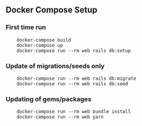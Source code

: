 ## Docker Compose Setup

### First time run

        docker-compose build
        docker-compose up
        docker-compose run --rm web rails db:setup

### Update of migrations/seeds only

        docker-compose run --rm web rails db:migrate
        docker-compose run --rm web rails db:seed

### Updating of gems/packages

        docker-compose run --rm web bundle install
        docker-compose run --rm web yarn
